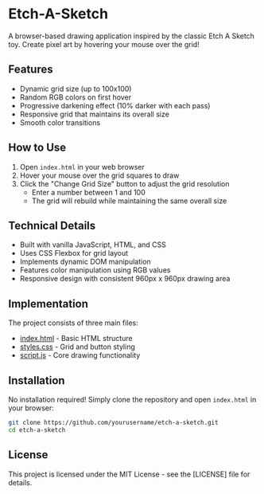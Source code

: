 # Etch-A-Sketch

A browser-based drawing application inspired by the classic Etch A Sketch toy. Create pixel art by hovering your mouse over the grid!

## Features

- Dynamic grid size (up to 100x100)
- Random RGB colors on first hover
- Progressive darkening effect (10% darker with each pass)
- Responsive grid that maintains its overall size
- Smooth color transitions

## How to Use

1. Open `index.html` in your web browser
2. Hover your mouse over the grid squares to draw
3. Click the "Change Grid Size" button to adjust the grid resolution
   - Enter a number between 1 and 100
   - The grid will rebuild while maintaining the same overall size

## Technical Details

- Built with vanilla JavaScript, HTML, and CSS
- Uses CSS Flexbox for grid layout
- Implements dynamic DOM manipulation
- Features color manipulation using RGB values
- Responsive design with consistent 960px x 960px drawing area

## Implementation

The project consists of three main files:
- [index.html](index.html) - Basic HTML structure
- [styles.css](styles.css) - Grid and button styling
- [script.js](script.js) - Core drawing functionality

## Installation

No installation required! Simply clone the repository and open `index.html` in your browser:

```bash
git clone https://github.com/yourusername/etch-a-sketch.git
cd etch-a-sketch
```
## License
This project is licensed under the MIT License - see the [LICENSE] file for details.
